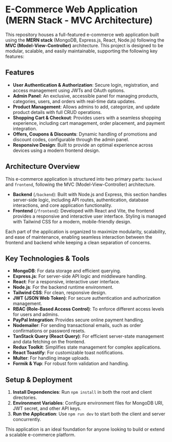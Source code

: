 # E-Commerce Web Application (MERN Stack - MVC Architecture)

This repository houses a full-featured e-commerce web application built using the **MERN stack** (MongoDB, Express.js, React, Node.js) following the **MVC (Model-View-Controller)** architecture. This project is designed to be modular, scalable, and easily maintainable, supporting the following key features:

## Features

- **User Authentication & Authorization**: Secure login, registration, and access management using JWTs and OAuth options.
- **Admin Panel**: An exclusive, accessible panel for managing products, categories, users, and orders with real-time data updates.
- **Product Management**: Allows admins to add, categorize, and update product details with full CRUD operations.
- **Shopping Cart & Checkout**: Provides users with a seamless shopping experience, including cart management, order placement, and payment integration.
- **Offers, Coupons & Discounts**: Dynamic handling of promotions and discount codes, configurable through the admin panel.
- **Responsive Design**: Built to provide an optimal experience across devices using a modern frontend design.

## Architecture Overview

This e-commerce application is structured into two primary parts: `backend` and `frontend`, following the MVC (Model-View-Controller) architecture.

- **Backend** (`/backend`): Built with Node.js and Express, this section handles server-side logic, including API routes, authentication, database interactions, and core application functionality.
- **Frontend** (`/frontend`): Developed with React and Vite, the frontend provides a responsive and interactive user interface. Styling is managed with Tailwind CSS for a modern, mobile-friendly design.

Each part of the application is organized to maximize modularity, scalability, and ease of maintenance, enabling seamless interaction between the frontend and backend while keeping a clean separation of concerns.

## Key Technologies & Tools

- **MongoDB**: For data storage and efficient querying.
- **Express.js**: For server-side API logic and middleware handling.
- **React**: For a responsive, interactive user interface.
- **Node.js**: For the backend runtime environment.
- **Tailwind CSS**: For clean, responsive design.
- **JWT (JSON Web Token)**: For secure authentication and authorization management.
- **RBAC (Role-Based Access Control)**: To enforce different access levels for users and admins.
- **PayPal Integration**: Provides secure online payment handling.
- **Nodemailer**: For sending transactional emails, such as order confirmations or password resets.
- **TanStack Query (React Query)**: For efficient server-state management and data fetching on the frontend.
- **Redux Toolkit**: Simplifies state management for complex applications.
- **React Toastify**: For customizable toast notifications.
- **Multer**: For handling image uploads.
- **Formik & Yup**: For robust form validation and handling.

## Setup & Deployment

1. **Install Dependencies**: Run `npm install` in both the root and client directories.
2. **Environment Variables**: Configure environment files for MongoDB URI, JWT secret, and other API keys.
3. **Run the Application**: Use `npm run dev` to start both the client and server concurrently.

This application is an ideal foundation for anyone looking to build or extend a scalable e-commerce platform.
